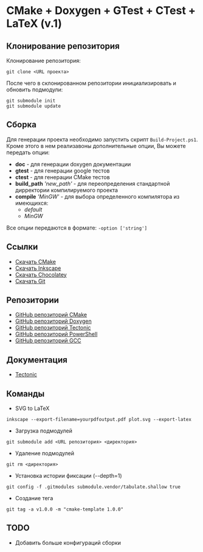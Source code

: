 # CMake + Doxygen + GTest + CTest + LaTeX (v.1)

<!-- BUILD STATUS -->
<!-- [![Build status](https://ci.appveyor.com/api/projects/status/3de0b919bwn2wpa4?svg=true)](https://ci.appveyor.com/project/ISTECTION/cmake-template) -->
<!-- BUILD STATUS -->


<!-- TOTAL LINES -->
<!-- [![LOC](https://sloc.xyz/github/ISTECTION/cmake-template)](https://github.com/ISTECTION/cmake-template) -->
<!-- TOTAL LINES -->

## Клонирование репозитория

Клонирование репозитория:

```
git clone <URL проекта>
```

После чего в склонированном репозитории инициализировать и обновить подмодули:

```
git submodule init
git submodule update
```

## Сборка

Для генерации проекта необходимо запустить скрипт `Build-Project.ps1`. Кроме этого в нем реализавоны дополнительные опции, Вы можете передать опции:

* **doc**   - для генерации doxygen документации
* **gtest** - для генерации google тестов
* **ctest** - для генерации CMake тестов
* **build_path** *'new_path'* - для переопределения стандартной дирректории компилируемого проекта
* **compile** *'MinGW'* - для выбора определенного компилятора из имеющихся:
    * *default*
    * *MinGW*

Все опции передаются в формате: `-option ['string']`

## Ссылки

* [Скачать CMake](https://cmake.org/download/)
* [Скачать Inkscape](https://inkscape.org/ru/release/inkscape-1.0/)
* [Скачать Chocolatey](https://chocolatey.org/)
* [Скачать Git](https://gitforwindows.org/)

## Репозитории

* [GitHub репозиторий CMake](https://github.com/Kitware/CMake)
* [GitHub репозиторий Doxygen](https://github.com/doxygen/doxygen)
* [GitHub репозиторий Tectonic](https://github.com/tectonic-typesetting/tectonic)
* [GitHub репозиторий PowerShell](https://github.com/PowerShell/PowerShell)
* [GitHub репозиторий GCC](https://github.com/gcc-mirror/gcc)

## Документация

* [Tectonic](https://tectonic-typesetting.github.io/book/latest/installation/)

## Команды

* SVG to LaTeX
```
inkscape --export-filename=yourpdfoutput.pdf plot.svg --export-latex
```

* Загрузка подмодулей
```
git submodule add <URL репозитория> <директория>
```

* Удаление подмодулей
```
git rm <директория>
```

* Установка истории фиксации (--depth=1)
```
git config -f .gitmodules submodule.vendor/tabulate.shallow true
```

* Создание тега
```
git tag -a v1.0.0 -m "cmake-template 1.0.0"
```

## TODO

- Добавить больше конфигураций сборки